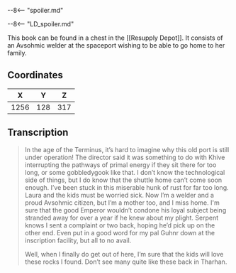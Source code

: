  

--8<-- "spoiler.md"

--8<-- "LD_spoiler.md"

This book can be found in a chest in the [[Resupply Depot]]. It consists of an Avsohmic welder at the spaceport wishing to be able to go home to her family.

## Coordinates
| **X** | **Y** | **Z** |
| :---: | :---: | :---: |
| 1256  |  128  |  317  |

## Transcription
> In the age of the Terminus, it’s hard to imagine why this old port is still under operation! The director said it was something to do with Khive interrupting the pathways of primal energy if they sit there for too long, or some gobbledygook like that. I don’t know the technological side of things, but I do know that the shuttle home can’t come soon enough. I’ve been stuck in this miserable hunk of rust for far too long. Laura and the kids must be worried sick. Now I’m a welder and a proud Avsohmic citizen, but I’m a mother too, and I miss home. I'm sure that the good Emperor wouldn’t condone his loyal subject being stranded away for over a year if he knew about my plight. Serpent knows I sent a complaint or two back, hoping he’d pick up on the other end. Even put in a good word for my pal Guhnr down at the inscription facility, but all to no avail.
>
> Well, when I finally do get out of here, I’m sure that the kids will love these rocks I found. Don’t see many quite like these back in Tharhan.

